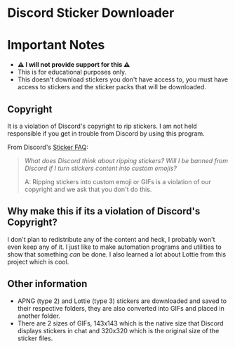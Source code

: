 # Discord Sticker Downloader

# Important Notes

- **⚠ I will not provide support for this ⚠**
- This is for educational purposes only.
- This doesn't download stickers you don't have access to, you must have access to stickers and the sticker packs that will be downloaded.

## Copyright

It is a violation of Discord's copyright to rip stickers. I am not held responsible if you get in trouble from Discord by using this program.

From Discord's [Sticker FAQ](https://dis.gd/stickersfaq):

> _What does Discord think about ripping stickers? Will I be banned from Discord if I turn stickers content into custom emojis?_
>
> A: Ripping stickers into custom emoji or GIFs is a violation of our copyright and we ask that you don't do this.

## Why make this if its a violation of Discord's Copyright?

I don't plan to redistribute any of the content and heck, I probably won't even keep any of it. I just like to make automation programs and utilities to show that something _can_ be done. I also learned a lot about Lottie from this project which is cool.

## Other information

- APNG (type 2) and Lottie (type 3) stickers are downloaded and saved to their respective folders, they are also converted into GIFs and placed in another folder.
- There are 2 sizes of GIFs, 143x143 which is the native size that Discord displays stickers in chat and 320x320 which is the original size of the sticker files.
